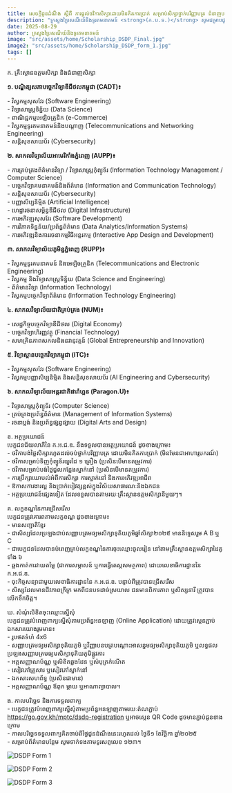 ```yaml
---
title: សេចក្តីជូនដំណឹង ស្តីពី ការផ្តល់ថវិកាសិក្សាដោយមិនគិតការប្រាក់ សម្រាប់សិក្សាថ្នាក់បរិញ្ញាបត្រ ជំនាញបច្ចេកវិទ្យាឌីជីថលតាមរយៈ “កម្មវិធីអភិវឌ្ឍន៍ជំនាញឌីជីថល”
description: "ក្រសួងប្រៃសណីយ៍និងទូរគមនាគមន៍ <strong>(ក.ប.ទ.)</strong> សូមជម្រាបជូនសិស្សានុសិស្ស និងសាធារណជនទាំងអស់ មេត្តាជ្រាបថា ដើម្បីគាំទ្រដល់ដំណើរការកសាងមូលធនមនុស្សឌីជីថលឆ្លើយតបទៅនឹងតម្រូវការនៃការអភិវឌ្ឍសេដ្ឋកិច្ច សង្គម និងរដ្ឋាភិបាលឌីជីថល ក៏ដូចជាបំពេញបន្ថែមលើការអនុវត្ត <strong>“កម្មវិធីអាហារូបករណ៍ទេពកោសល្យឌីជីថលតេជោ” ក.ប.ទ.</strong> បានបង្កើត <strong>“កម្មវិធីអភិវឌ្ឍន៍ជំនាញឌីជីថល (ក.អ.ជ.ឌ.)”</strong> ដែលមានឈ្មោះជាភាសាអង់គ្លេសថា <strong>Digital Skill Development Program (D.S.D.P.)</strong> ដែលជាកម្មវិធីផ្តល់ថវិកាសិក្សាដោយមិនគិតការប្រាក់ (ជំនួយហិរញ្ញវត្ថុ) មិនមែនជាអាហារូបករណ៍ (Financial Aid without Interest)។ ក្នុងឆ្នាំសិក្សា ២០២៥-២០២៦ នេះ <strong>ក.ប.ទ.</strong> នឹងវាយតម្លៃជ្រើសរើសបេក្ខជនប្រឡងជាប់សញ្ញាបត្រមធ្យមសិក្សាទុតិយភូមិឆ្នាំសិក្សា២០២៥ ដែលមានបំណងសិក្សាថ្នាក់បរិញ្ញាបត្រជំនាញបច្ចេកវិទ្យាឌីជីថល នៅតាមគ្រឹះស្ថានឧត្តមសិក្សាដៃគូរបស់ <strong>ក.អ.ជ.ឌ.</strong> ចំនួន ៦ ដោយភ្ជាប់មកជាមួយនូវជំនាញ លក្ខខណ្ឌ និងអត្ថប្រយោជន៍ដូចខាងក្រោម៖"
date: 2025-08-29
author: ក្រសួងប្រៃសណីយ៍និងទូរគមនាគមន៍
image: "src/assets/home/Scholarship_DSDP_Final.jpg"
image2: "src/assets/home/Scholarship_DSDP_form_1.jpg"
tags: []
---
```

<span class="text-primary font-semibold">ក. គ្រឹះស្ថានឧត្តមសិក្សា និងជំនាញសិក្សា</span>

**១. បណ្ឌិត្យសភាបច្ចេកវិទ្យាឌីជីថលកម្ពុជា (CADT)៖**

\- វិស្វកម្មសុសវែរ (Software Engineering)  
\- វិទ្យាសាស្ត្រទិន្ន័យ (Data Science)  
\- ពាណិជ្ជកម្មអេឡិចត្រូនិក (e-Commerce)  
\- វិស្វកម្មទូរគមនាគមន៍និងបណ្តាញ (Telecommunications and Networking Engineering)  
\- សន្តិសុខសាយប័រ (Cybersecurity)

**២. សាកលវិទ្យាល័យអាមេរិកាំងភ្នំពេញ (AUPP)៖**

\- ការគ្រប់គ្រងព័ត៌មានវិទ្យា / វិទ្យាសាស្ត្រកុំព្យូទ័រ (Information Technology Management / Computer Science)  
\- បច្ចេកវិទ្យាគមនាគមន៍និងព័ត៌មាន (Information and Communication Technology)  
\- សន្តិសុខសាយប័រ (Cybersecurity)  
\- បញ្ញាសិប្បនិម្មិត (Artificial Intelligence)  
\- ហេដ្ឋារចនាសម្ព័ន្ធឌីជីថល (Digital Infrastructure)  
\- ការអភិវឌ្ឍសុសវែរ (Software Development)  
\- ការវិភាគទិន្នន័យ/ប្រព័ន្ធព័ត៌មាន (Data Analytics/Information Systems)  
\- ការអភិវឌ្ឍនិងការរចនាកម្មវិធីអន្តរកម្ម (Interactive App Design and Development)

**៣. សាកលវិទ្យាល័យភូមិន្ទភ្នំពេញ (RUPP)៖**

\- វិស្វកម្មទូរគមនាគមន៍ និងអេឡិចត្រូនិក (Telecommunications and Electronic Engineering)  
\- វិស្វកម្ម និងវិទ្យាសាស្រ្តទិន្ន័យ (Data Science and Engineering)  
\- ព័ត៌មានវិទ្យា (Information Technology)  
\- វិស្វកម្មបច្ចេកវិទ្យាព័ត៌មាន (Information Technology Engineering)  

**៤. សាកលវិទ្យាល័យជាតិគ្រប់គ្រង (NUM)៖**

\- សេដ្ឋកិច្ចបច្ចេកវិទ្យាឌីជីថល (Digital Economy)  
\- បច្ចេកវិទ្យាហិរញ្ញវត្ថុ (Financial Technology)  
\- សហគ្រិនភាពសកលនិងនវានុវត្តន៍ (Global Entrepreneurship and Innovation)  

**៥. វិទ្យាស្ថានបច្ចេកវិទ្យាកម្ពុជា (ITC)៖**

\- វិស្វកម្មសុសវែរ (Software Engineering)  
\- វិស្វកម្មបញ្ញាសិប្បនិម្មិត និងសន្តិសុខសាយប័រ (AI Engineering and Cybersecurity)  

**៦. សាកលវិទ្យាល័យអន្តរជាតិផារ៉ាហ្គន (Paragon.U)៖**

\- វិទ្យាសាស្ត្រកុំព្យូទ័រ (Computer Science)  
\- គ្រប់គ្រងប្រព័ន្ធព័ត៌មាន (Management of Information Systems)  
\- រចនាប្លង់ និងប្រព័ន្ធផ្សព្វផ្សាយ (Digital Arts and Design)  

<span class="text-primary font-semibold">ខ. អត្ថប្រយោជន៍</span>  
បេក្ខជនជ័យលាភីនៃ ក.អ.ជ.ឌ. នឹងទទួលបានអត្ថប្រយោជន៍ ដូចខាងក្រោម៖  
\- ថវិកាបង់ថ្លៃសិក្សារហូតដល់ចប់ថ្នាក់បរិញ្ញាបត្រ ដោយមិនគិតការប្រាក់ (មិនមែនជាអាហារូបករណ៍)  
\- ថវិកាសម្រាប់ទិញកុំព្យូទ័រយួរដៃ ១ គ្រឿង (ប្រសិនបើមានតម្រូវការ)  
\- ថវិកាសម្រាប់បង់ថ្លៃជួលកន្លែងស្នាក់នៅ (ប្រសិនបើមានតម្រូវការ)  
\- ការប្រឹក្សាយោបល់អំពីការសិក្សា ការស្នាក់នៅ និងការអភិវឌ្ឍអាជីព  
\- ឱកាសការងារល្អ និងប្រាក់បៀវត្សខ្ពស់ក្នុងវិស័យសាធារណៈនិងឯកជន  
\- អត្ថប្រយោជន៍ផ្សេងទៀត ដែលទទួលបានតាមរយៈគ្រឹះស្ថានឧត្តមសិក្សានីមួយៗ។  

<span class="text-primary font-semibold">គ. លក្ខខណ្ឌនៃការជ្រើសរើស</span>  
បេក្ខជនត្រូវគោរពតាមលក្ខខណ្ឌ ដូចខាងក្រោម៖  
\- មានសញ្ជាតិខ្មែរ  
\- ជាសិស្សដែលប្រឡងជាប់សញ្ញាបត្រមធ្យមសិក្សាទុតិយភូមិឆ្នាំសិក្សា២០២៥ មាននិទ្ទេសរួម A B ឬ C  
\- ជាបេក្ខជនដែលបានបំពេញគ្រប់លក្ខខណ្ឌនៃការចុះឈ្មោះចូលរៀន នៅតាមគ្រឹះស្ថានឧត្ដមសិក្សាដៃគូទាំង ៦  
\- ឆ្លងកាត់ការវាយតម្លៃ (ជាការសម្ភាសន៍ ឬការធ្វើតេស្តសមត្ថភាព) ដោយលេខាធិការដ្ឋាននៃ ក.អ.ជ.ឌ.  
\- ចុះកិច្ចសន្យាជាមួយលេខាធិការដ្ឋាននៃ ក.អ.ជ.ឌ. បន្ទាប់ពីត្រូវបានជ្រើសរើស  
\- សិស្សដែលមានជីវភាពក្រីក្រ មកពីជនបទដាច់ស្រយាល ជនមានពិការភាព ឬសិស្សនារី ត្រូវបានលើកទឹកចិត្ត។  

<span class="text-primary font-semibold">ឃ. សំណុំលិខិតចុះឈ្មោះស្នើសុំ</span>  
បេក្ខជនត្រូវបំពេញពាក្យស្នើសុំតាមប្រព័ន្ធអនឡាញ (Online Application) ដោយត្រូវស្កេនភ្ជាប់ឯកសារយោងរួមមាន៖  
\- រូបថតទំហំ 4x6  
\- សញ្ញាបត្រមធ្យមសិក្សាទុតិយភូមិ ឬវិញ្ញាបនបត្របណ្តោះអាសន្នមធ្យមសិក្សាទុតិយភូមិ ឬលទ្ធផលប្រឡងសញ្ញាបត្រមធ្យមសិក្សាទុតិយភូមិផ្លូវការ  
\- អត្តសញ្ញាណប័ណ្ណ ឬលិខិតឆ្លងដែន ឬសំបុត្រកំណើត  
\- សៀវភៅគ្រួសារ ឬសៀវភៅស្នាក់នៅ  
\- ឯកសារសហព័ទ្ធ (ប្រសិនជាមាន)  
\- អត្តសញ្ញាណប័ណ្ណ ឪពុក ម្តាយ ឬអាណាព្យាបាល។  

<span class="text-primary font-semibold">ង. កាលបរិច្ឆេទ និងការទទួលពាក្យ</span>  
\- បេក្ខជនត្រូវបំពេញពាក្យស្នើសុំតាមប្រព័ន្ធអនឡាញតាមរយៈតំណភ្ជាប់ https://go.gov.kh/mptc/dsdp-registration ឬអាចសេ្កន QR Code ដូចមានភ្ជាប់ជូនខាងក្រោម  
\- កាលបរិច្ឆេទទទួលពាក្យគិតចាប់ពីថ្ងៃជូនដំណឹងនេះរហូតដល់ ថ្ងៃទី១ ខែវិច្ឆិកា ឆ្នាំ២០២៥  
\- សម្រាប់ព័ត៌មានបន្ថែម សូមទាក់ទងតាមទូរសព្ទលេខ ១២៣។  

<Image
  src="/src/assets/home/Scholarship_DSDP_form_1.jpg"
  alt="DSDP Form 1"
  class="rounded-lg w-full h-fit object-cover my-4"
/>

<Image
  src="/src/assets/home/Scholarship_DSDP_form_2.jpg"
  alt="DSDP Form 2"
  class="rounded-lg w-full h-fit object-cover my-4"
/>

<Image
  src="/src/assets/home/Scholarship_DSDP_form_3.jpg"
  alt="DSDP Form 3"
  class="rounded-lg w-full h-fit object-cover my-4"
/>